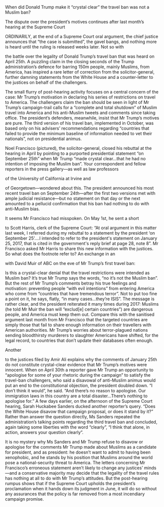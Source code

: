 When did Donald Trump make it “crystal clear” the travel ban was not a Muslim ban? 

The dispute over the president’s motives continues after last month’s hearing at the Supreme Court

ORDINARILY, at the end of a Supreme Court oral argument, the chief justice announces that “the case is submitted”, the gavel bangs, and nothing more is heard until the ruling is released weeks later. Not so with 

 the battle over the legality of Donald Trump’s travel ban that was heard on April 25th. A puzzling claim in the closing seconds of the Trump administration’s defence for barring 150m people, mainly Muslims, from America, has inspired a rare letter of correction from the solicitor-general, further damning statements from the White House and a counter-letter to the justices on behalf of the challengers.

The small flurry of post-hearing activity focuses on a central concern of the case: Mr Trump’s motivation in declaring his series of restrictions on travel to America. The challengers claim the ban should be seen in light of Mr Trump’s campaign-trail calls for a “complete and total shutdown” of Muslim travel into America and his anti-Muslim tweets and comments since taking office. The president’s defenders, meanwhile, insist that Mr Trump’s motives are pure. The third version of his travel ban, implemented in October, was based only on his advisers’ recommendations regarding “countries that failed to provide the minimum baseline of information needed to vet their nationals”, not on presidential animus. 

Noel Francisco (pictured), the solicitor-general, closed his rebuttal at the hearing in April by pointing to a purported presidential statement “on September 25th” when Mr Trump “made crystal clear...that he had no intention of imposing the Muslim ban”. Your correspondent and fellow reporters in the press gallery—as well as law professors 

 of the University of California at Irvine and 

 of Georgetown—wondered about this. The president announced his most recent travel ban on September 24th—after the first two versions met with ample judicial resistance—but no statement on that day or the next amounted to a pellucid confirmation that his ban had nothing to do with anti-Muslim bias. 

It seems Mr Francisco had misspoken. On May 1st, he sent a short 

 to Scott Harris, clerk of the Supreme Court: “At oral argument in this matter last week, I referred during my rebuttal to a statement by the president ‘on September 25’....I intended to refer to the president's statement on January 25, 2017, that is cited in the government's reply brief at page 28, note 8”. Mr Francisco asked Mr Harris to share this new information with the justices. So what does the footnote refer to? An exchange in an 

 with David Muir of ABC on the eve of Mr Trump’s first travel ban: 

Is this a crystal-clear denial that the travel restrictions were intended as Muslim ban? It’s true Mr Trump says the words, “no it’s not the Muslim ban”. But the rest of Mr Trump’s comments betray his true feelings and motivation: preventing people “with evil intentions” from entering America who come from “countries that have tremendous terror”. Not to put too fine a point on it, he says, flatly, “in many cases...they’re ISIS”. The message is rather clear, and the president reiterated it many times during 2017: Muslims (he told Mr Muir the ban will “exclud[e] certain countries”) are dangerous people, and America must keep them out. Compare this with the sanitised argument last month from Mr Francisco that the targeted countries are simply those that fail to share enough information on their travellers with American authorities. Mr Trump’s worries about terror-plagued nations sending bloodthirsty murderers to slaughter Americans have shifted, for the legal record, to countries that don’t update their databases often enough. 

Another 

 to the justices filed by Amir Ali explains why the comments of January 25th do not constitute crystal-clear evidence that Mr Trump’s motives were innocent. When on April 30th a reporter gave Mr Trump an opportunity to “apologise for some of your rhetoric during the campaign” to satisfy the travel-ban challengers, who said a disavowal of anti-Muslim animus would put an end to the constitutional objection, the president doubled down. “I don’t think it would”, he said. “And there’s no reason to apologise. Our immigration laws in this country are a total disaster...There’s nothing to apologise for.” A few days earlier, on the afternoon of the Supreme Court hearing, Sarah Huckabee Sanders ducked another reporter’s query. “Does the White House disavow that campaign proposal, or does it stand by it?” Rather than answer the question directly, Ms Sanders repeated the administration’s talking points regarding the third travel ban and concluded, again taking some liberties with the word “clearly”, “I think that alone, in action, answers your question clearly”.

It is no mystery why Ms Sanders and Mr Trump refuse to disavow or apologise for the comments Mr Trump made about Muslims as a candidate for president, and as president: he doesn’t want to admit to having been xenophobic, and he stands by his position that Muslims around the world pose a national-security threat to America. The letters concerning Mr Francisco’s erroneous statement aren’t likely to change any justices’ minds—and a conservative majority may decide that the legality of the travel rules has nothing at all to do with Mr Trump’s attitudes. But the post-hearing rumpus shows that if the Supreme Court upholds the president’s proclamation when it hands down its judgment in June, it will do so without any assurances that the policy is far removed from a most incendiary campaign promise.